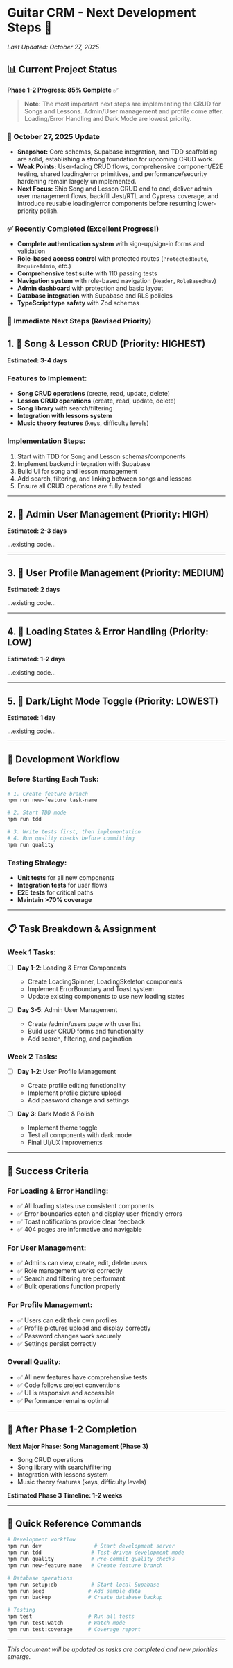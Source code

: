 # Guitar CRM - Next Development Steps 🎯

_Last Updated: October 27, 2025_

## 📊 Current Project Status

**Phase 1-2 Progress: 85% Complete** ✅

> **Note:** The most important next steps are implementing the CRUD for Songs and Lessons. Admin/User management and profile come after. Loading/Error Handling and Dark Mode are lowest priority.

### 📝 October 27, 2025 Update

- **Snapshot:** Core schemas, Supabase integration, and TDD scaffolding are solid, establishing a strong foundation for upcoming CRUD work.
- **Weak Points:** User-facing CRUD flows, comprehensive component/E2E testing, shared loading/error primitives, and performance/security hardening remain largely unimplemented.
- **Next Focus:** Ship Song and Lesson CRUD end to end, deliver admin user management flows, backfill Jest/RTL and Cypress coverage, and introduce reusable loading/error components before resuming lower-priority polish.

### ✅ Recently Completed (Excellent Progress!)

- **Complete authentication system** with sign-up/sign-in forms and validation
- **Role-based access control** with protected routes (`ProtectedRoute`, `RequireAdmin`, etc.)
- **Comprehensive test suite** with 110 passing tests
- **Navigation system** with role-based navigation (`Header`, `RoleBasedNav`)
- **Admin dashboard** with protection and basic layout
- **Database integration** with Supabase and RLS policies
- **TypeScript type safety** with Zod schemas

### 🎯 Immediate Next Steps (Revised Priority)

## 1. 🎵 Song & Lesson CRUD (Priority: HIGHEST)

**Estimated: 3-4 days**

### Features to Implement:

- **Song CRUD operations** (create, read, update, delete)
- **Lesson CRUD operations** (create, read, update, delete)
- **Song library** with search/filtering
- **Integration with lessons system**
- **Music theory features** (keys, difficulty levels)

### Implementation Steps:

1. Start with TDD for Song and Lesson schemas/components
2. Implement backend integration with Supabase
3. Build UI for song and lesson management
4. Add search, filtering, and linking between songs and lessons
5. Ensure all CRUD operations are fully tested

---

## 2. 👥 Admin User Management (Priority: HIGH)

**Estimated: 2-3 days**

...existing code...

---

## 3. 👤 User Profile Management (Priority: MEDIUM)

**Estimated: 2 days**

...existing code...

---

## 4. 🚀 Loading States & Error Handling (Priority: LOW)

**Estimated: 1-2 days**

...existing code...

---

## 5. 🎨 Dark/Light Mode Toggle (Priority: LOWEST)

**Estimated: 1 day**

...existing code...

---

## 🚦 Development Workflow

### Before Starting Each Task:

```bash
# 1. Create feature branch
npm run new-feature task-name

# 2. Start TDD mode
npm run tdd

# 3. Write tests first, then implementation
# 4. Run quality checks before committing
npm run quality
```

### Testing Strategy:

- **Unit tests** for all new components
- **Integration tests** for user flows
- **E2E tests** for critical paths
- **Maintain >70% coverage**

---

## 📋 Task Breakdown & Assignment

### Week 1 Tasks:

- [ ] **Day 1-2**: Loading & Error Components

  - Create LoadingSpinner, LoadingSkeleton components
  - Implement ErrorBoundary and Toast system
  - Update existing components to use new loading states

- [ ] **Day 3-5**: Admin User Management
  - Create /admin/users page with user list
  - Build user CRUD forms and functionality
  - Add search, filtering, and pagination

### Week 2 Tasks:

- [ ] **Day 1-2**: User Profile Management

  - Create profile editing functionality
  - Implement profile picture upload
  - Add password change and settings

- [ ] **Day 3**: Dark Mode & Polish
  - Implement theme toggle
  - Test all components with dark mode
  - Final UI/UX improvements

---

## 🎯 Success Criteria

### For Loading & Error Handling:

- ✅ All loading states use consistent components
- ✅ Error boundaries catch and display user-friendly errors
- ✅ Toast notifications provide clear feedback
- ✅ 404 pages are informative and navigable

### For User Management:

- ✅ Admins can view, create, edit, delete users
- ✅ Role management works correctly
- ✅ Search and filtering are performant
- ✅ Bulk operations function properly

### For Profile Management:

- ✅ Users can edit their own profiles
- ✅ Profile pictures upload and display correctly
- ✅ Password changes work securely
- ✅ Settings persist correctly

### Overall Quality:

- ✅ All new features have comprehensive tests
- ✅ Code follows project conventions
- ✅ UI is responsive and accessible
- ✅ Performance remains optimal

---

## 🚀 After Phase 1-2 Completion

**Next Major Phase: Song Management (Phase 3)**

- Song CRUD operations
- Song library with search/filtering
- Integration with lessons system
- Music theory features (keys, difficulty levels)

**Estimated Phase 3 Timeline: 1-2 weeks**

---

## 🔧 Quick Reference Commands

```bash
# Development workflow
npm run dev                 # Start development server
npm run tdd                # Test-driven development mode
npm run quality            # Pre-commit quality checks
npm run new-feature name   # Create feature branch

# Database operations
npm run setup:db           # Start local Supabase
npm run seed              # Add sample data
npm run backup            # Create database backup

# Testing
npm test                  # Run all tests
npm run test:watch        # Watch mode
npm run test:coverage     # Coverage report
```

---

_This document will be updated as tasks are completed and new priorities emerge._

